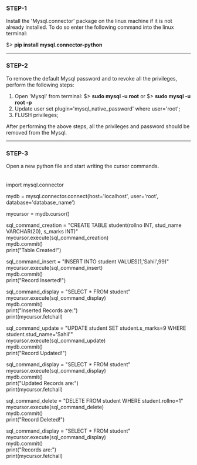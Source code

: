 ### STEP-1
Install the 'Mysql.connector' package on the linux machine if it is not already installed.
To do so enter the following command into the linux terminal:

$> **pip install mysql.connector-python**

---
### STEP-2
To remove the default Mysql password and to revoke all the privileges, perform the following steps:
1. Open 'Mysql' from terminal: $> **sudo mysql -u root** or $> **sudo mysql -u root -p**
2. Update user set plugin='mysql_native_password' where user='root';
3. FLUSH privileges;

After performing the above steps, all the privileges and password should be removed from the Mysql.

---
### STEP-3
Open a new python file and start writing the cursor commands.<br>
<br>
<br>
import mysql.connector<br>

mydb = mysql.connector.connect(host='localhost',
                               user='root',
                               database='database_name')<br>
                               
mycursor = mydb.cursor()<br>

sql_command_creation = "CREATE TABLE student(rollno INT, stud_name VARCHAR(20), s_marks INT)"<br>
mycursor.execute(sql_command_creation)<br>
mydb.commit()<br>
print("Table Created!")<br>

sql_command_insert = "INSERT INTO student VALUES(1,'Sahil',99)"<br>
mycursor.execute(sql_command_insert)<br>
mydb.commit()<br>
print("Record Inserted!")<br>

sql_command_display = "SELECT * FROM student"<br>
mycursor.execute(sql_command_display)<br>
mydb.commit()<br>
print("Inserted Records are:")<br>
print(mycursor.fetchall)<br>

sql_command_update = "UPDATE student SET student.s_marks=9 WHERE student.stud_name='Sahil'"<br>
mycursor.execute(sql_command_update)<br>
mydb.commit()<br>
print("Record Updated!")<br>

sql_command_display = "SELECT * FROM student"<br>
mycursor.execute(sql_command_display)<br>
mydb.commit()<br>
print("Updated Records are:")<br>
print(mycursor.fetchall)<br>

sql_command_delete = "DELETE FROM student WHERE student.rollno=1"<br>
mycursor.execute(sql_command_delete)<br>
mydb.commit()<br>
print("Record Deleted!")<br>

sql_command_display = "SELECT * FROM student"<br>
mycursor.execute(sql_command_display)<br>
mydb.commit()<br>
print("Records are:")<br>
print(mycursor.fetchall)<br>
